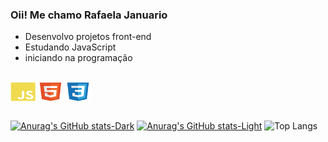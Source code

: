 ### Oii! Me chamo Rafaela Januario

- Desenvolvo projetos front-end
- Estudando JavaScript
- iniciando na programação
 <div style="display: inline_block"><br>
  <img align="center" alt="Rafa-Js" height="30" width="40" src="https://raw.githubusercontent.com/devicons/devicon/master/icons/javascript/javascript-plain.svg">
  <img align="center" alt="Rafa-HTML" height="30" width="40" src="https://raw.githubusercontent.com/devicons/devicon/master/icons/html5/html5-original.svg">
  <img align="center" alt="Rafa-CSS" height="30" width="40" src="https://raw.githubusercontent.com/devicons/devicon/master/icons/css3/css3-original.svg">

</div><br>
 
[![Anurag's GitHub stats-Dark](https://github-readme-stats.vercel.app/api?username=DevRafae&show_icons=false&theme=dark#gh-dark-mode-only)](https://github.com/DevRafae/github-readme-stats#gh-dark-mode-only)
[![Anurag's GitHub stats-Light](https://github-readme-stats.vercel.app/api?username=DevRafae&show_icons=false&theme=default#gh-light-mode-only)](https://github.com/DevRafae/github-readme-stats#gh-light-mode-only)
![Top Langs](https://github-readme-stats.vercel.app/api/top-langs/?username=DevRafae&layout=compact&theme=dark#gh-dark-mode-only)
